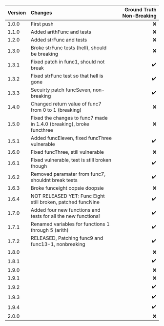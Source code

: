 | Version     | Changes     | Ground Truth Non-Breaking  |
| :----------- | :----------- | -------:  |
| 1.0.0       | First push       |:x:|
| 1.1.0       | Added arithFunc and tests    |:x:|
| 1.2.0       | Added strFunc and tests       |:x:|
| 1.3.0       | Broke strFunc tests (hell), should be breaking       |:x:|
| 1.3.1       | Fixed patch in func1, should not break       |:heavy_check_mark:|
| 1.3.2       | Fixed strFunc test so that hell is gone     |:heavy_check_mark:|
| 1.3.3       | Secuirty patch funcSeven, non-breaking       |:heavy_check_mark:|
| 1.4.0       | Changed return value of func7 from 0 to 1 (breaking)       |:x:|
| 1.5.0       | Fixed the changes to func7 made in 1.4.0 (breaking), broke functhree      |:x:|
| 1.5.1       | Added funcEleven, fixed funcThree vulnerable      |:heavy_check_mark:|
| 1.6.0       | Fixed funcThree, still vulnerable      |:x:|
| 1.6.1       | Fixed vulnerable, test is still broken though      |:heavy_check_mark:|
| 1.6.2       | Removed paramater from func7, shouldnt break tests    |:heavy_check_mark:|
| 1.6.3       | Broke funceight oopsie doopsie    |:x:|
| 1.6.4       | NOT RELEASED YET: Func Eight still broken, patched funcNine    |:heavy_check_mark:|
| 1.7.0       | Added four new functions and tests for all the new functions!     |:heavy_check_mark:|
| 1.7.1       | Renamed variables for functions 1 through 5 (arith)     |:heavy_check_mark:|
| 1.7.2       | RELEASED, Patching func9 and func13-1, nonbreaking    |:heavy_check_mark:|
| 1.8.0       |     |:x:|
| 1.8.1       |     |:heavy_check_mark:|
| 1.9.0       |     |:x:|
| 1.9.1       |     |:x:|
| 1.9.2       |     |:heavy_check_mark:|
| 1.9.3       |     |:heavy_check_mark:|
| 1.9.4       |     |:heavy_check_mark:|
| 2.0.0       |     |:x:|
